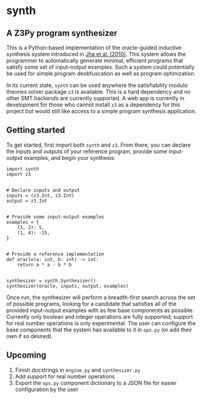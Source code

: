 # synth

## A Z3Py program synthesizer

This is a Python-based implementation of the oracle-guided inductive synthesis system introduced in [Jha et al. (2010)](https://dl.acm.org/doi/pdf/10.1145/1806799.1806833). This system allows the programmer to automatically generate
minimal, efficient programs that satisfy some set of input-output examples. Such a system could potentially be used for
simple program deobfuscation as well as program optimization.

In its current state, `synth` can be used anywhere the satisfiability modulo theories solver package `z3` is available.
This is a hard dependency and no other SMT backends are currently supported. A web app is currently in development for
those who cannot install `z3` as a dependency for this project but would still like access to a simple program synthesis
application.

## Getting started

To get started, first import both `synth` and `z3`. From there, you can declare the inputs and outputs of your reference
program, provide some input-output examples, and begin your synthesis:

```
import synth
import z3


# Declare inputs and output
inputs = (z3.Int, z3.Int)
output = z3.Int


# Provide some input-output examples
examples = {
    (3, 2): 5,
    (1, 4): -15,
}


# Provide a reference implementation
def oracle(a: int, b: int) -> int:
    return a * a - b * b


synthesizer = synth.Synthesizer()
synthesizer(oracle, inputs, output, examples)
```

Once run, the synthesizer will perform a breadth-first search across the set of possible programs, looking for a
candidate that satisfies all of the provided input-output examples with as few base components as possible. Currently
only boolean and integer operations are fully supported; support for real number operations is only experimental. The
user can configure the base components that the system has available to it in `ops.py` (or add their own if so desired).

## Upcoming

1. Finish docstrings in `engine.py` and `synthesizer.py`
2. Add support for real number operations
3. Export the `ops.py` component dictionary to a JSON file for easier configuration by the user
